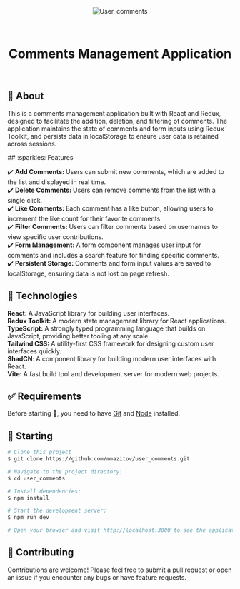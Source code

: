 <div align="center" id="top"> 
  <img src="./.github/app.gif" alt="User_comments" />

&#xa0;

  <!-- <a href="https://user_comments.netlify.app">Demo</a> -->
</div>

<h1 align="center">Comments Management Application</h1>
<br>

## :dart: About

<p>This is a comments management application built with React and Redux, designed to facilitate the addition, deletion, and filtering of comments. The application maintains the state of comments and form inputs using Redux Toolkit, and persists data in localStorage to ensure user data is retained across sessions.</p>
## :sparkles: Features

:heavy_check_mark: <strong>Add Comments: </strong>Users can submit new comments, which are added to the list and displayed in real time.<br>
:heavy_check_mark: <strong>Delete Comments: </strong>Users can remove comments from the list with a single click.<br>
:heavy_check_mark: <strong>Like Comments: </strong>Each comment has a like button, allowing users to increment the like count for their favorite comments.<br>
:heavy_check_mark: <strong>Filter Comments: </strong>Users can filter comments based on usernames to view specific user contributions.<br>
:heavy_check_mark: <strong>Form Management: </strong>A form component manages user input for comments and includes a search feature for finding specific comments.<br>
:heavy_check_mark: <strong>Persistent Storage: </strong>Comments and form input values are saved to localStorage, ensuring data is not lost on page refresh.

## :rocket: Technologies

<strong>React: </strong> A JavaScript library for building user interfaces.<br>
<strong>Redux Toolkit: </strong> A modern state management library for React applications.<br>
<strong>TypeScript: </strong> A strongly typed programming language that builds on JavaScript, providing better tooling at any scale.<br>
<strong>Tailwind CSS: </strong> A utility-first CSS framework for designing custom user interfaces quickly.<br>
<strong>ShadCN</strong>: A component library for building modern user interfaces with React.<br>
<strong>Vite: </strong> A fast build tool and development server for modern web projects.<br>

## :white_check_mark: Requirements

Before starting :checkered_flag:, you need to have [Git](https://git-scm.com) and [Node](https://nodejs.org/en/) installed.

## :checkered_flag: Starting

```bash
# Clone this project
$ git clone https://github.com/mmazitov/user_comments.git

# Navigate to the project directory:
$ cd user_comments

# Install dependencies:
$ npm install

# Start the development server:
$ npm run dev

# Open your browser and visit http://localhost:3000 to see the application in action.
```

## **🤝** Contributing

Contributions are welcome! Please feel free to submit a pull request or open an issue if you encounter any bugs or have feature requests.
